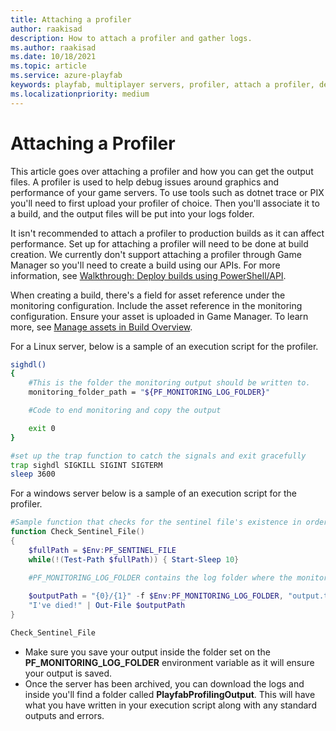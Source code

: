 ```yaml
---
title: Attaching a profiler
author: raakisad
description: How to attach a profiler and gather logs.
ms.author: raakisad
ms.date: 10/18/2021
ms.topic: article
ms.service: azure-playfab
keywords: playfab, multiplayer servers, profiler, attach a profiler, debugging, game manager 
ms.localizationpriority: medium
---
```


# Attaching a Profiler

This article goes over attaching a profiler and how you can get the output files. A profiler is used to help debug issues around graphics and performance of your game servers. To use tools such as dotnet trace or PIX you'll need to first upload your profiler of choice. Then you'll associate it to a build, and the output files will be put into your logs folder. 

It isn't recommended to attach a profiler to production builds as it can affect performance.
Set up for attaching a profiler will need to be done at build creation. We currently don't support attaching a profiler through Game Manager so you'll need to create a build using our APIs. For more information, see [Walkthrough: Deploy builds using PowerShell/API](deploy-using-powershell-api.md).

When creating a build, there's a field for asset reference under the monitoring configuration. Include the asset reference in the monitoring configuration. Ensure your asset is uploaded in Game Manager. To learn more, see [Manage assets in Build Overview](build-overview.md).


For a Linux server, below is a sample of an execution script for the profiler.
```Bash Script
sighdl()
{
    #This is the folder the monitoring output should be written to.
    monitoring_folder_path = "${PF_MONITORING_LOG_FOLDER}"

    #Code to end monitoring and copy the output 

    exit 0
}

#set up the trap function to catch the signals and exit gracefully
trap sighdl SIGKILL SIGINT SIGTERM
sleep 3600
```

For a windows server below is a sample of an execution script for the profiler.
```PowerShell
#Sample function that checks for the sentinel file's existence in order to end.
function Check_Sentinel_File()
{
    $fullPath = $Env:PF_SENTINEL_FILE
    while(!(Test-Path $fullPath)) { Start-Sleep 10}

    #PF_MONITORING_LOG_FOLDER contains the log folder where the monitoring output should be saved
    
    $outputPath = "{0}/{1}" -f $Env:PF_MONITORING_LOG_FOLDER, "output.txt"
    "I've died!" | Out-File $outputPath 
}

Check_Sentinel_File
```
* Make sure you save your output inside the folder set on the **PF_MONITORING_LOG_FOLDER** environment variable as it will ensure your output is saved. 
* Once the server has been archived, you can download the logs and inside you'll find a folder called **PlayfabProfilingOutput**. This will have what you have written in your execution script along with any standard outputs and errors. 